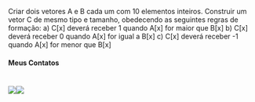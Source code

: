 Criar dois vetores A e B cada um com 10 elementos inteiros. Construir um vetor C de mesmo tipo e tamanho, obedecendo as seguintes regras de formação:
a) C[x] deverá receber 1 quando A[x] for maior que B[x] b) C[x] deverá
receber 0 quando A[x] for igual a B[x] c) C[x] deverá receber -1 quando A[x] for menor que B[x]
		 
#### Meus Contatos
# <a href = "mailto:joaodedeusrsfilho@gmail.com"><img src="https://img.shields.io/badge/-Gmail-%23333?style=for-the-badge&logo=gmail&logoColor=white" target="_blank"></a><a href="https://www.linkedin.com/in/joaodedeusrsfilho" target="_blank"><img src="https://img.shields.io/badge/-LinkedIn-%230077B5?style=for-the-badge&logo=linkedin&logoColor=white" target="_blank"></a> 
